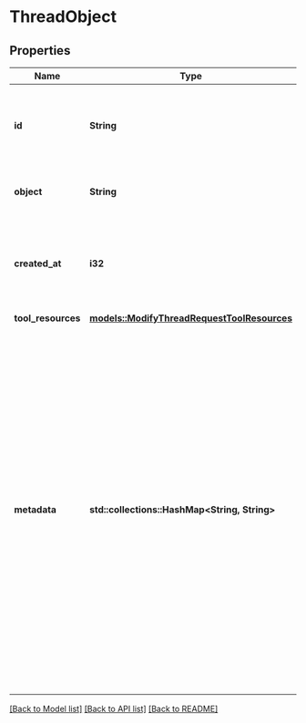 # ThreadObject

## Properties

Name | Type | Description | Notes
------------ | ------------- | ------------- | -------------
**id** | **String** | The identifier, which can be referenced in API endpoints. | 
**object** | **String** | The object type, which is always `thread`. | 
**created_at** | **i32** | The Unix timestamp (in seconds) for when the thread was created. | 
**tool_resources** | [**models::ModifyThreadRequestToolResources**](ModifyThreadRequest_tool_resources.md) |  | 
**metadata** | **std::collections::HashMap<String, String>** | Set of 16 key-value pairs that can be attached to an object. This can be useful for storing additional information about the object in a structured format, and querying for objects via API or the dashboard.   Keys are strings with a maximum length of 64 characters. Values are strings with a maximum length of 512 characters.  | 

[[Back to Model list]](../README.md#documentation-for-models) [[Back to API list]](../README.md#documentation-for-api-endpoints) [[Back to README]](../README.md)


